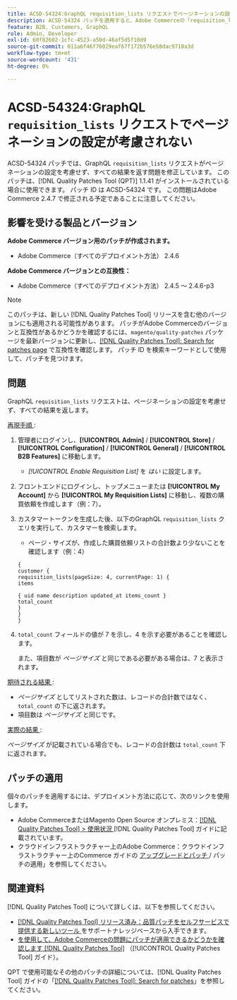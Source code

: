 ```yaml
---
title: ACSD-54324:GraphQL requisition_lists リクエストでページネーションの設定が考慮されない
description: ACSD-54324 パッチを適用すると、Adobe Commerceの「requisition_lists」リクエストでページネーションの設定が考慮されず、すべての結果が返されるGraphQLの問題を修正できます。
feature: B2B, Customers, GraphQL
role: Admin, Developer
exl-id: 60f82602-1cfc-4523-a50d-46af5d5f10d9
source-git-commit: 011a6f46f76029eaf67f172b576e58dac9710a3d
workflow-type: tm+mt
source-wordcount: '431'
ht-degree: 0%

---
```


# ACSD-54324:GraphQL `requisition_lists` リクエストでページネーションの設定が考慮されない

ACSD-54324 パッチでは、GraphQL `requisition_lists` リクエストがページネーションの設定を考慮せず、すべての結果を返す問題を修正しています。 このパッチは、[!DNL Quality Patches Tool (QPT)] 1.1.41 がインストールされている場合に使用できます。 パッチ ID は ACSD-54324 です。 この問題はAdobe Commerce 2.4.7 で修正される予定であることに注意してください。

## 影響を受ける製品とバージョン

**Adobe Commerce バージョン用のパッチが作成されます。**

* Adobe Commerce（すべてのデプロイメント方法） 2.4.6

**Adobe Commerce バージョンとの互換性：**

* Adobe Commerce（すべてのデプロイメント方法） 2.4.5 ～ 2.4.6-p3

>[!NOTE]
>
>このパッチは、新しい [!DNL Quality Patches Tool] リリースを含む他のバージョンにも適用される可能性があります。 パッチがAdobe Commerceのバージョンと互換性があるかどうかを確認するには、`magento/quality-patches` パッケージを最新バージョンに更新し、[[!DNL Quality Patches Tool]: Search for patches page](https://experienceleague.adobe.com/tools/commerce-quality-patches/index.html) で互換性を確認します。 パッチ ID を検索キーワードとして使用して、パッチを見つけます。

## 問題

GraphQL `requisition_lists` リクエストは、ページネーションの設定を考慮せず、すべての結果を返します。

<u> 再現手順 </u>:

1. 管理者にログインし、**[!UICONTROL Admin]** / **[!UICONTROL Store]** / **[!UICONTROL Configuration]** / **[!UICONTROL General]** / **[!UICONTROL B2B Features]** に移動します。

   * *[!UICONTROL Enable Requisition List]* を *はい* に設定します。

1. フロントエンドにログインし、トップメニューまたは **[!UICONTROL My Account]** から **[!UICONTROL My Requisition Lists]** に移動し、複数の購買依頼を作成します（例：7）。
1. カスタマートークンを生成した後、以下のGraphQL `requisition_lists` クエリを実行して、カスタマーを検索します。

   * ページ・サイズが、作成した購買依頼リストの合計数より少ないことを確認します（例：4）

   ```
   {
   customer {
   requisition_lists(pageSize: 4, currentPage: 1) {
   items
   
   { uid name description updated_at items_count }
   total_count
   }
   }
   }
   ```

1. `total_count` フィールドの値が 7 を示し、4 を示す必要があることを確認します。

   また、項目数が *ページサイズ* と同じである必要がある場合は、7 と表示されます。

<u> 期待される結果 </u>:

* *ページサイズ* としてリストされた数は、レコードの合計数ではなく、`total_count` の下に返されます。
* 項目数は *ページサイズ* と同じです。

<u> 実際の結果 </u>:

*ページサイズ* が記載されている場合でも、レコードの合計数は `total_count` 下に返されます。

## パッチの適用

個々のパッチを適用するには、デプロイメント方法に応じて、次のリンクを使用します。

* Adobe CommerceまたはMagento Open Source オンプレミス：[[!DNL Quality Patches Tool] > 使用状況 ](/help/tools/quality-patches-tool/usage.md)[!DNL Quality Patches Tool] ガイドに記載されています。
* クラウドインフラストラクチャー上のAdobe Commerce：クラウドインフラストラクチャー上のCommerce ガイドの [ アップグレードとパッチ ](https://experienceleague.adobe.com/docs/commerce-cloud-service/user-guide/develop/upgrade/apply-patches.html)/ パッチの適用」を参照してください。

## 関連資料

[!DNL Quality Patches Tool] について詳しくは、以下を参照してください。

* [[!DNL Quality Patches Tool]  リリース済み：品質パッチをセルフサービスで提供する新しいツール ](https://experienceleague.adobe.com/en/docs/commerce-operations/tools/quality-patches-tool/quality-patches-tool-to-self-serve-quality-patches) をサポートナレッジベースから入手できます。
* [ を使用して、Adobe Commerceの問題にパッチが適用できるかどうかを確認します  [!DNL Quality Patches Tool]](/help/tools/quality-patches-tool/patches-available-in-qpt/check-patch-for-magento-issue-with-magento-quality-patches.md) （[!UICONTROL Quality Patches Tool] ガイド）。


QPT で使用可能なその他のパッチの詳細については、[!DNL Quality Patches Tool] ガイドの「[[!DNL Quality Patches Tool]: Search for patches](https://experienceleague.adobe.com/tools/commerce-quality-patches/index.html)」を参照してください。
